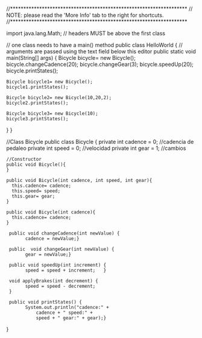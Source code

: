 //*******************************************************************
// NOTE: please read the 'More Info' tab to the right for shortcuts.
//*******************************************************************

import java.lang.Math; // headers MUST be above the first class

// one class needs to have a main() method
public class HelloWorld
{
  // arguments are passed using the text field below this editor
  public static void main(String[] args)
  {
  	Bicycle bicycle= new Bicycle();
    bicycle.changeCadence(20);
    bicycle.changeGear(3);
    bicycle.speedUp(20);
    bicycle.printStates();
    
    Bicycle bicycle1= new Bicycle();
    bicycle1.printStates();
    
    Bicycle bicycle2= new Bicycle(10,20,2);
    bicycle2.printStates();
    
    Bicycle bicycle3= new Bicycle(10);
    bicycle3.printStates();
    
  }
}

//Class Bicycle
public class Bicycle
{
     private int cadence = 0; //cadencia de pedaleo
     private int speed = 0; //velocidad
     private int gear = 1; //cambios
  
  	//Constructor	
  	public void Bicycle(){
  	}
  
    public void Bicycle(int cadence, int speed, int gear){
      this.cadence= cadence;
      this.speed= speed;
      this.gear= gear;
  	}
  
   	public void Bicycle(int cadence){
      this.cadence= cadence;
  	}
  
     public void changeCadence(int newValue) {
           cadence = newValue;}

     public  void changeGear(int newValue) {
           gear = newValue;}

     public void speedUp(int increment) {
           speed = speed + increment;   }

     void applyBrakes(int decrement) {
           speed = speed - decrement;
     }
  
     public void printStates() {
           System.out.println("cadence:" +
               cadence + " speed:" + 
               speed + " gear:" + gear);}

}
